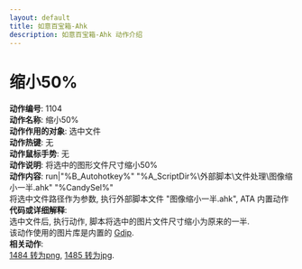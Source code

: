```yaml
---
layout: default
title: 如意百宝箱-Ahk
description: 如意百宝箱-Ahk 动作介绍
---
```

<link rel="stylesheet" href="../actions/css/atom-one-light.min.css">
<script src="../actions/js/highlight.min.js"></script>
<script>hljs.highlightAll();</script>

# [](#header-2) 缩小50%
**动作编号**: 1104  
**动作名称**: 缩小50%  
**动作作用的对象**: 选中文件  
**动作热键**: 无  
**动作鼠标手势**: 无  
**动作说明**: 将选中的图形文件尺寸缩小50%  
**动作内容**: run|"%B_Autohotkey%" "%A_ScriptDir%\外部脚本\文件处理\图像缩小一半.ahk" "%CandySel%"  
将选中文件路径作为参数, 执行外部脚本文件 "图像缩小一半.ahk", ATA 内置动作  
**代码或详细解释**:  
选中文件后, 执行动作, 脚本将选中的图片文件尺寸缩小为原来的一半.  
该动作使用的图片库是内置的 [Gdip](https://github.com/marius-sucan/AHK-GDIp-Library-Compilation).  
**相关动作**:  
[1484 转为png](1484.md), [1485 转为jpg](1485.md).  